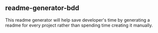 ## readme-generator-bdd
This readme generator will help save developer's time by generating a readme for every project rather than spending time creating it manually.